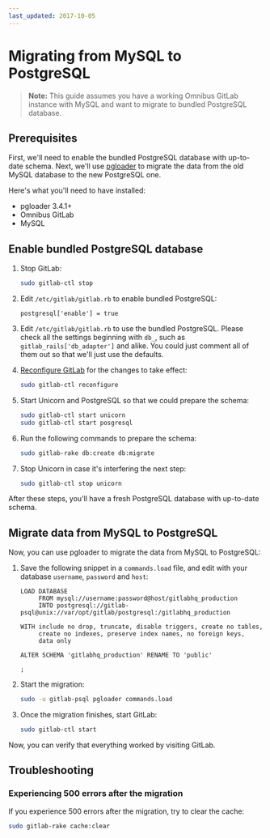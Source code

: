 ```yaml
---
last_updated: 2017-10-05
---
```


# Migrating from MySQL to PostgreSQL

> **Note:** This guide assumes you have a working Omnibus GitLab instance with
> MySQL and want to migrate to bundled PostgreSQL database.

## Prerequisites

First, we'll need to enable the bundled PostgreSQL database with up-to-date
schema. Next, we'll use [pgloader](http://pgloader.io) to migrate the data
from the old MySQL database to the new PostgreSQL one.

Here's what you'll need to have installed:

- pgloader 3.4.1+
- Omnibus GitLab
- MySQL

## Enable bundled PostgreSQL database

1. Stop GitLab:

    ``` bash
    sudo gitlab-ctl stop
    ```

1. Edit `/etc/gitlab/gitlab.rb` to enable bundled PostgreSQL:

    ```
    postgresql['enable'] = true
    ```

1. Edit `/etc/gitlab/gitlab.rb` to use the bundled PostgreSQL. Please check
   all the settings beginning with `db_`, such as `gitlab_rails['db_adapter']`
   and alike. You could just comment all of them out so that we'll just use
   the defaults.

1. [Reconfigure GitLab] for the changes to take effect:

    ``` bash
    sudo gitlab-ctl reconfigure
    ```

1. Start Unicorn and PostgreSQL so that we could prepare the schema:

    ``` bash
    sudo gitlab-ctl start unicorn
    sudo gitlab-ctl start posgresql
    ```

1. Run the following commands to prepare the schema:

    ``` bash
    sudo gitlab-rake db:create db:migrate
    ```

1. Stop Unicorn in case it's interfering the next step:

    ``` bash
    sudo gitlab-ctl stop unicorn
    ```

After these steps, you'll have a fresh PostgreSQL database with up-to-date schema.

## Migrate data from MySQL to PostgreSQL

Now, you can use pgloader to migrate the data from MySQL to PostgreSQL:

1. Save the following snippet in a `commands.load` file, and edit with your
   database `username`, `password` and `host`:

    ```
    LOAD DATABASE
         FROM mysql://username:password@host/gitlabhq_production
         INTO postgresql://gitlab-psql@unix://var/opt/gitlab/postgresql:/gitlabhq_production

    WITH include no drop, truncate, disable triggers, create no tables,
         create no indexes, preserve index names, no foreign keys,
         data only

    ALTER SCHEMA 'gitlabhq_production' RENAME TO 'public'

    ;
    ```

1. Start the migration:

    ``` bash
    sudo -u gitlab-psql pgloader commands.load
    ```

1. Once the migration finishes, start GitLab:

    ``` bash
    sudo gitlab-ctl start
    ```

Now, you can verify that everything worked by visiting GitLab.

## Troubleshooting

### Experiencing 500 errors after the migration

If you experience 500 errors after the migration, try to clear the cache:

``` bash
sudo gitlab-rake cache:clear
```

[reconfigure GitLab]: ../administration/restart_gitlab.md#omnibus-gitlab-reconfigure

